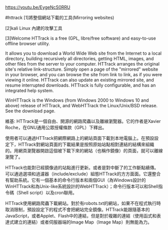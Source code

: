 https://youtu.be/EygeNcS0RRU

#httrack
[1]將整個網站下載的工具(Mirroring websites)

[2]kali Linux 內建的攻擊工具

[3]Welcome
HTTrack is a free (GPL, libre/free software) and easy-to-use offline browser utility.

It allows you to download a World Wide Web site from the Internet to a local directory, building recursively all directories, getting HTML, images, and other files from the server to your computer. HTTrack arranges the original site's relative link-structure. Simply open a page of the "mirrored" website in your browser, and you can browse the site from link to link, as if you were viewing it online. HTTrack can also update an existing mirrored site, and resume interrupted downloads. HTTrack is fully configurable, and has an integrated help system.

WinHTTrack is the Windows (from Windows 2000 to Windows 10 and above) release of HTTrack, and WebHTTrack the Linux/Unix/BSD release. See the download page.


維基:
HTTrack是一個自由、開源的網路爬蟲以及離線瀏覽器。它的作者是Xavier Roche，在GNU通用公眾授權條款（GPL）下釋出。

使用者可以通過HTTrack把網際網路上的網站頁面下載到本地電腦上。在預設設定下，HTTrack對網站頁面的下載結果是按照原始站點相對連結的結構來組織的。用網頁瀏覽器開啟這個被下載下來的網站（也稱作鏡像）的頁面，就可以離線瀏覽了。

HTTrack也能對已經鏡像過的站點進行更新。或者是對中斷了的工作斷點續傳。可以通過選項和過濾器（include/exclude）組態HTTrack的方方面面。它還整合有幫助系統。它有一個基本的命令行版本和兩個GUI（為Windows設計的WinHTTrack和為Unix-like系統設計的WebHTTrack）；命令行版本可以和Shell指令碼（Shell script）以及cron聯用。

HTTrack使用網路爬蟲下載網站。對於有robots.txt的網站，如果不在程式執行時取消限制，預設設定下的程式不會把網站完全鏡像。HTTrack能跟隨基本的JavaScript，或者Applet、Flash中的連結，但是對於複雜的連結（使用函式和表達式建立的連結）或者伺服器端的Image Map（Image Map）則無能為力。
